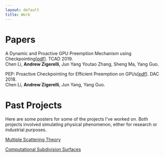 ```yaml
---
layout: default
title: Work
---
```

# Papers
A Dynamic and Proactive GPU Preemption Mechanism using
Checkpointing\[[pdf](../papers/gpu_preempt-tcad.pdf)\]. TCAD 2019.<br />
Chen Li, **Andrew Zigerelli**, Jun Yang Youtao Zhang, Sheng Ma, Yang Guo.

PEP: Proactive Checkpointing for Efficient Preemption on GPUs\[[pdf](../papers/pep-p.pdf)\]. DAC 2018.<br />
Chen Li, **Andrew Zigerelli**, Jun Yang, Yang Guo.

# Past Projects

Here are some posters for some of the projects I've worked on. Both projects
involved simulating physical phenomenon, either for research or industrial
purposes.

<a href="mst.pdf">Multiple Scattering Theory</a>

<a href="sub_bio.pdf">Computational Subdivision Surfaces</a>
